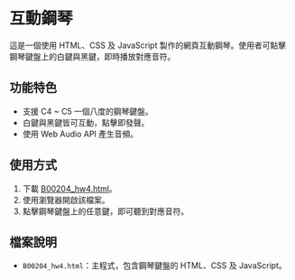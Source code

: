 # 互動鋼琴 

這是一個使用 HTML、CSS 及 JavaScript 製作的網頁互動鋼琴。使用者可點擊鋼琴鍵盤上的白鍵與黑鍵，即時播放對應音符。

## 功能特色
- 支援 C4 ~ C5 一個八度的鋼琴鍵盤。
- 白鍵與黑鍵皆可互動，點擊即發聲。
- 使用 Web Audio API 產生音頻。

## 使用方式
1. 下載 [B00204_hw4.html](B00204_hw4.html)。
2. 使用瀏覽器開啟該檔案。
3. 點擊鋼琴鍵盤上的任意鍵，即可聽到對應音符。

## 檔案說明
- `B00204_hw4.html`：主程式，包含鋼琴鍵盤的 HTML、CSS 及 JavaScript。
